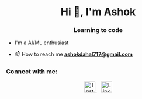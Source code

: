   <h1 align="center">Hi 👋, I'm Ashok</h1>
<h3 align="center">Learning to code</h3>

-  I'm a AI/ML enthusiast

 
- 📫 How to reach me **ashokdahal717@gmail.com**

<h3 align="left">Connect with me:</h3>
<p align="center">
  <a href="https://www.instagram.com/ashok__dahal/" target="_blank">
    <img src="https://cdn.jsdelivr.net/npm/simple-icons@v9/icons/instagram.svg" alt="Instagram" width="30" height="30" />
  </a>
  &nbsp;&nbsp;
  <a href="https://www.linkedin.com/in/ashok-dahal-532a55289/" target="_blank">
    <img src="https://cdn.jsdelivr.net/npm/simple-icons@v9/icons/linkedin.svg" alt="LinkedIn" width="30" height="30" />
  </a>
</p>

